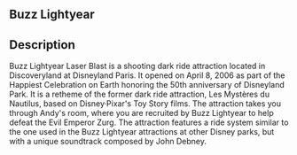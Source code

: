## Buzz Lightyear

## Description

Buzz Lightyear Laser Blast is a shooting dark ride attraction located in Discoveryland at Disneyland Paris. It opened on April 8, 2006 as part of the Happiest Celebration on Earth honoring the 50th anniversary of Disneyland Park. It is a retheme of the former dark ride attraction, Les Mystères du Nautilus, based on Disney·Pixar's Toy Story films. The attraction takes you through Andy's room, where you are recruited by Buzz Lightyear to help defeat the Evil Emperor Zurg. The attraction features a ride system similar to the one used in the Buzz Lightyear attractions at other Disney parks, but with a unique soundtrack composed by John Debney.